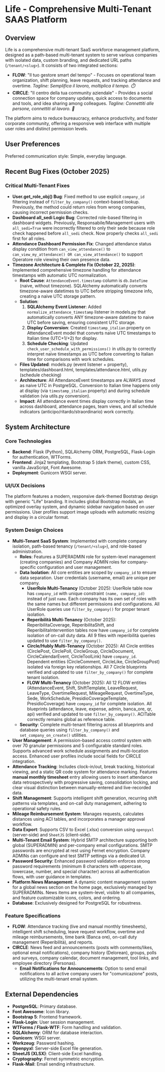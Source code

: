 # Life - Comprehensive Multi-Tenant SAAS Platform

## Overview
Life is a comprehensive multi-tenant SaaS workforce management platform, designed as a path-based multi-tenant system to serve various companies with isolated data, custom branding, and dedicated URL paths (`/tenant/<slug>`). It consists of two integrated sections:

- **FLOW**: "Il tuo gestore smart del tempo" - Focuses on operational team organization, shift planning, leave requests, and tracking attendance and overtime. *Tagline: Semplifica il lavoro, moltiplica il tempo. ⏱️*
- **CIRCLE**: "Il centro della tua community aziendale" - Provides a social connection space for company updates, quick access to documents and tools, and idea sharing among colleagues. *Tagline: Connettiti alle persone, connettiti al lavoro. 🤝*

The platform aims to reduce bureaucracy, enhance productivity, and foster corporate community, offering a responsive web interface with multiple user roles and distinct permission levels.

## User Preferences
Preferred communication style: Simple, everyday language.

## Recent Bug Fixes (October 2025)

### Critical Multi-Tenant Fixes
- **User.get_role_obj() Bug**: Fixed method to use explicit `company_id` filtering instead of `filter_by_company()` context-based lookup. Previously, the method could return roles from wrong companies, causing incorrect permission checks.
- **Dashboard all_sedi Logic Bug**: Corrected role-based filtering in dashboard widgets. Previously, Responsabile/Management users with `all_sedi=True` were incorrectly filtered to only their sede because role check happened before `all_sedi` check. Now properly checks `all_sedi` first for all roles.
- **Attendance Dashboard Permission Fix**: Changed attendance status display condition from `can_view_attendance()` to `can_view_my_attendance() OR can_view_attendance()` to support Operatore role viewing their own presence data.
- **Timezone Architecture & Complete Fix (October 22, 2025)**: Implemented comprehensive timezone handling for attendance timestamps with automatic UTC normalization.
  - **Root Cause**: `AttendanceEvent.timestamp` column is `db.DateTime` (naive, without timezone). SQLAlchemy automatically converts timezone-aware datetimes to UTC before stripping timezone info, creating a naive UTC storage pattern.
  - **Solution**:
    1. **SQLAlchemy Event Listener**: Added `normalize_attendance_timestamp` listener in models.py that automatically converts ANY timezone-aware datetime to naive UTC before saving, ensuring consistent UTC storage.
    2. **Display Conversion**: Created `timestamp_italian` property on AttendanceEvent model that converts naive UTC timestamps to Italian time (UTC+1/+2) for display.
    3. **Schedule Checking**: Updated `check_user_schedule_with_permissions()` in utils.py to correctly interpret naive timestamps as UTC before converting to Italian time for comparisons with work schedules.
  - **Files Updated**: models.py (event listener + property), templates/dashboard.html, templates/attendance.html, utils.py (schedule checking)
  - **Architecture**: All AttendanceEvent timestamps are ALWAYS stored as naive UTC in PostgreSQL. Conversion to Italian time happens only at display (via `timestamp_italian` property) and during schedule validation (via utils.py conversion).
  - **Impact**: All attendance event times display correctly in Italian time across dashboard, attendance pages, team views, and all schedule indicators (anticipo/ritardo/straordinario) work correctly.

## System Architecture

### Core Technologies
- **Backend**: Flask (Python), SQLAlchemy ORM, PostgreSQL, Flask-Login for authentication, WTForms.
- **Frontend**: Jinja2 templating, Bootstrap 5 (dark theme), custom CSS, vanilla JavaScript, Font Awesome.
- **Deployment**: Gunicorn WSGI server.

### UI/UX Decisions
The platform features a modern, responsive dark-themed Bootstrap design with generic "Life" branding. It includes global Bootstrap modals, an optimized overlay system, and dynamic sidebar navigation based on user permissions. User profiles support image uploads with automatic resizing and display in a circular format.

### System Design Choices
- **Multi-Tenant SaaS System**: Implemented with complete company isolation, path-based tenancy (`/tenant/<slug>`), and role-based administration.
  - **Roles**: Features a SUPERADMIN role for system-level management (creating companies) and Company ADMIN roles for company-specific configuration and user management.
  - **Data Isolation**: All core entities are scoped by `company_id` to ensure data separation. User credentials (username, email) are unique per company.
    - **UserRole Multi-Tenancy** (October 2025): UserRole table now has `company_id` with unique constraint `(name, company_id)` instead of just `name`. Each company has its own set of roles with the same names but different permissions and configurations. All UserRole queries use `filter_by_company()` for proper tenant isolation.
    - **Reperibilità Multi-Tenancy** (October 2025): ReperibilitaCoverage, ReperibilitaShift, and ReperibilitaIntervention tables now have `company_id` for complete isolation of on-call duty data. All 9 files with reperibilità queries updated to use `filter_by_company()`.
    - **Circle/Hubly Multi-Tenancy** (October 2025): All Circle entities (CirclePost, CirclePoll, CircleGroup, CircleDocument, CircleCalendarEvent, CircleToolLink) have `company_id`. Dependent entities (CircleComment, CircleLike, CircleGroupPost) isolated via foreign key relationships. All 7 Circle blueprints verified and updated to use `filter_by_company()` for complete tenant isolation.
    - **FLOW Multi-Tenancy** (October 2025): All 12 FLOW entities (AttendanceEvent, Shift, ShiftTemplate, LeaveRequest, LeaveType, OvertimeRequest, MileageRequest, OvertimeType, Sede, WorkSchedule, PresidioCoverageTemplate, PresidioCoverage) have `company_id` for complete isolation. All blueprints (attendance, leave, expense, admin, banca_ore, qr, api) verified and updated to use `filter_by_company()`. ACITable correctly remains global as reference table.
  - **Security**: Complete multi-tenant filtering across all blueprints and database queries using `filter_by_company()` and `set_company_on_create()` utilities.
- **User Management**: A permission-based access control system with over 70 granular permissions and 5 configurable standard roles. Supports advanced work schedule assignments and multi-location access. Enhanced user profiles include social fields for CIRCLE integration.
- **Attendance Tracking**: Includes clock-in/out, break tracking, historical viewing, and a static QR code system for attendance marking. Features **manual monthly timesheet** entry allowing users to insert attendance data retrospectively with progressive saving, consolidation locking, and clear visual distinction between manually-entered and live-recorded data.
- **Shift Management**: Supports intelligent shift generation, recurring shift patterns via templates, and on-call duty management, adhering to operational safety rules.
- **Mileage Reimbursement System**: Manages requests, calculates distances using ACI tables, and incorporates a manager approval workflow.
- **Data Export**: Supports CSV to Excel (.xlsx) conversion using `openpyxl` (server-side) and `SheetJS` (client-side).
- **Multi-Tenant Email System**: Hybrid SMTP architecture supporting both global (SUPERADMIN) and per-company email configurations. SMTP passwords are encrypted at rest using Fernet encryption. Company ADMINs can configure and test SMTP settings via a dedicated UI.
- **Password Security**: Enhanced password validation enforces strong password requirements (minimum 8 characters with uppercase, lowercase, number, and special character) across all authentication flows, with user guidance in templates.
- **Platform News Management**: A dynamic content management system for a global news section on the home page, exclusively managed by SUPERADMINs. News items are system-level, visible to all companies, and feature customizable icons, colors, and ordering.
- **Database**: Exclusively designed for PostgreSQL for robustness.

### Feature Specifications
- **FLOW**: Attendance tracking (live and manual monthly timesheets), intelligent shift scheduling, leave request workflow, overtime and mileage reimbursements, time bank (Banca ore), on-call duty management (Reperibilità), and reports.
- **CIRCLE**: News feed and announcements (posts with comments/likes, optional email notifications), company history (Delorean), groups, polls and surveys, company calendar, document management, tool links, and employee directory (Personas).
  - **Email Notifications for Announcements**: Option to send email notifications to all active company users for "comunicazione" posts, utilizing the multi-tenant email system.

## External Dependencies
- **PostgreSQL**: Primary database.
- **Font Awesome**: Icon library.
- **Bootstrap 5**: Frontend framework.
- **Flask-Login**: User session management.
- **WTForms / Flask-WTF**: Form handling and validation.
- **SQLAlchemy**: ORM for database interaction.
- **Gunicorn**: WSGI server.
- **Werkzeug**: Password hashing.
- **Openpyxl**: Server-side Excel file generation.
- **SheetJS (XLSX)**: Client-side Excel handling.
- **Cryptography**: Fernet symmetric encryption.
- **Flask-Mail**: Email sending infrastructure.